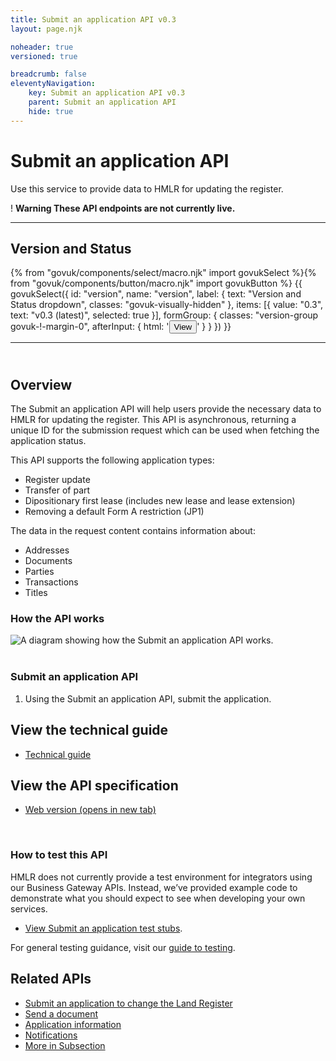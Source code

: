```yaml
---
title: Submit an application API v0.3
layout: page.njk

noheader: true
versioned: true

breadcrumb: false
eleventyNavigation:
    key: Submit an application API v0.3
    parent: Submit an application API
    hide: true
---
```


<div class="govuk-grid-row">
  <div class="govuk-grid-column-full">
    <h1 class="govuk-heading-xl">
      Submit an application API
    </h1>
    <p class="govuk-body-l">Use this service to provide data to HMLR for updating the register.</p>
    <div class="govuk-warning-text">
      <span class="govuk-warning-text__icon" aria-hidden="true">!</span>
      <strong class="govuk-warning-text__text">
        <span class="govuk-visually-hidden">Warning</span>
        These API endpoints are not currently live.
      </strong>
    </div>
  </div>
</div>
<div class="govuk-grid-row">
  <div class="govuk-grid-column-two-thirds">
    <hr class="govuk-section-break govuk-section-break--l govuk-section-break--visible govuk-!-margin-top-0">
    <div class="govuk-grid-row">
        <div class="govuk-grid-column-one-half version-label-center-y">
            <h2 class="govuk-heading-m govuk-!-margin-0" id="version-and-status">Version and Status</h2>
        </div>
        <div class="govuk-grid-column-one-half">{% from "govuk/components/select/macro.njk" import govukSelect %}{% from "govuk/components/button/macro.njk" import govukButton %}
            {{ govukSelect({
            id: "version",
            name: "version",
            label: {
                text: "Version and Status dropdown",
                classes: "govuk-visually-hidden"
            },
            items: [{
                value: "0.3",
                text: "v0.3 (latest)",
                selected: true
            }],
            formGroup: {
                classes: "version-group govuk-!-margin-0",
                afterInput: {
                    html: '<button type="submit" 
                    class="govuk-button govuk-!-margin-0" 
                    data-module="govuk-button"
                    onclick="setVersion();"
                    >View</button>'
                }
            }
            }) }}</div>
    </div>
    <hr class="govuk-section-break govuk-section-break--l govuk-section-break--visible govuk-!-margin-bottom-0">
    <section>
      <h2 class="govuk-heading-m" id="overview"><br>Overview</h2>
      <p class="govuk-body">
        The Submit an application API will help users provide the necessary data to HMLR for updating the register. This
        API is asynchronous, returning a unique ID for the submission request which can be used when fetching the
        application status.</p>
      <p class="govuk-body">This API supports the following application types:</p>
      <ul class="govuk-list govuk-list--bullet">
        <li>Register update</li>
        <li>Transfer of part</li>
        <li>Dipositionary first lease (includes new lease and lease extension)</li>
        <li>Removing a default Form A restriction (JP1)</li>
      </ul>
      <p class="govuk-body">The data in the request content contains information about:</p>
      <ul class="govuk-list govuk-list--bullet">
        <li>Addresses</li>
        <li>Documents</li>
        <li>Parties</li>
        <li>Transactions</li>
        <li>Titles</li>
      </ul>
    </section>
    <section>
      <h3 class="govuk-heading-m" id="how-the-service-api-works">How the API works</h3>
      <div class="govuk-!-padding-bottom-3"></div>
      <img src="/assets/images/SubmitAnApplication.png"
        alt="A diagram showing how the Submit an application API works.">
      <div class="govuk-!-padding-bottom-3"></div>
      <br>
      <h3 class="govuk-heading-s">Submit an application API</h3>
      <ol class="govuk-list govuk-list--number">
        <li>Using the Submit an application API, submit the application.</li>
      </ol>
    </section>
    <section>
      <h2 class="govuk-heading-m" id="view-the-technical-guide">View the technical guide</h2>
      <ul class="govuk-list">
        <li>
          <a class="govuk-body govuk-link" href="/apis/submit-an-application/0.3/technical-guide">Technical guide</a>
        </li>
      </ul>
    </section>
    <section>
      <h2 class="govuk-heading-m" id="view-the-api-specification">View the API specification</h2>
      <ul class="govuk-list">
        <li>
          <a class="govuk-body govuk-link"
            href="https://landregistry.github.io/bgtechdoc/vcad/v0_3/vcad-spec.html#tag/Submit-an-application-API"
            rel="noreferrer noopener" target="_blank">Web version (opens in new tab)</a>
        </li>
      </ul>
    </section>
    <br>
    <section>
      <h3 class="govuk-heading-m" id="how-to-test-this-service-api">How to test this API</h3>
      <p class="govuk-body">HMLR does not currently provide a test environment for integrators using our Business
        Gateway APIs. Instead, we’ve provided example code to demonstrate what you should expect to see when developing
        your own services.</p>
      <ul class="govuk-list">
        <li>
          <p class="govuk-body"><a class="govuk-body govuk-link" href="/apis/submit-an-application/0.3/test-stubs">View
              Submit an application test stubs</a>.</p>
        </li>
      </ul>
      <p class="govuk-body">For general testing guidance, visit our <a class="govuk-body govuk-link"
          href="/a-guide-to-testing">guide to testing</a>.</p>
    </section>
  </div>
  <div class="govuk-grid-column-one-third">
    <aside class="related-items" role="complementary">
      <h2 class="govuk-heading-m" id="related-apis">
        Related APIs
      </h2>
      <nav role="navigation" aria-labelledby="subsection-title">
        <ul class="govuk-list govuk-!-font-size-16">
          <li>
            <a class="govuk-body govuk-link" href="/apis/submit-an-application-to-change-the-land-register">
              Submit an application to change the Land Register
            </a>
          </li>
          <li>
            <a class="govuk-body govuk-link" href="/apis/send-a-document">
              Send a document
            </a>
          </li>
          <li>
            <a class="govuk-body govuk-link" href="/apis/application-information">
              Application information
            </a>
          </li>
          <li>
            <a class="govuk-body govuk-link" href="/apis/notifications">
              Notifications
            </a>
          </li>
          <li>
            <a class="govuk-body govuk-link govuk-!-font-weight-bold" href="/find-a-service-api">
              More <span class="govuk-visually-hidden">in Subsection</span>
            </a>
          </li>
        </ul>
      </nav>
    </aside>
  </div>
</div>